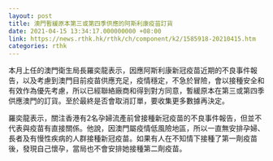 ```yaml
---
layout: post
title: 澳門暫緩原本第三或第四季供應的阿斯利康疫苗訂貨
date: 2021-04-15 13:34:17.000000000 +08:00
link: https://news.rthk.hk/rthk/ch/component/k2/1585918-20210415.htm
categories: rthk
---
```


本月上任的澳門衛生局長羅奕龍表示，因應阿斯利康新冠疫苗近期的不良事件報告，以及考慮到澳門目前疫苗供應充足，疫情穩定，不急於冒險，會以接種安全和有效作為優先考慮，所以已經聯絡廠商和得到對方同意，暫緩原本在第三或第四季供應澳門的訂貨。至於最終是否會取消訂單，要收集更多數據再決定。

羅奕龍表示，關注香港有2名孕婦流產前曾接種新冠疫苗的不良事件報告，但並不代表與疫苗有直接關係。他說，因澳門屬疫情低風險地區，所以一直無安排孕婦、長者及有慢性疾病的人群接種新冠疫苗。如果有人在不知情下接種了第一劑疫苗後，發現自己懷孕，當局也不會安排她接種第二劑疫苗。
